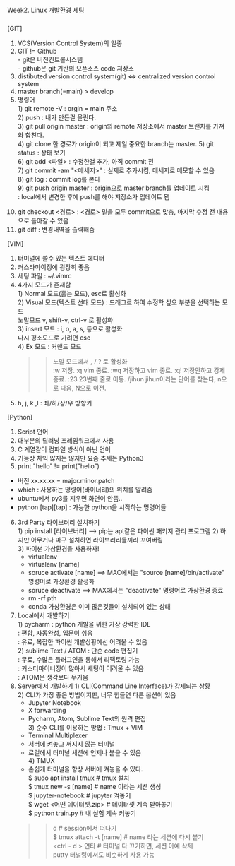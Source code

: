 #####
Week2. Linux 개발환경 세팅
#####


[GIT]
  1. VCS(Version Control System)의 일종  
  2. GIT != Github  
    - git은 버전컨트롤시스템  
    - github은 git 기반의 오픈소스 code 저장소  
  3. distibuted version control system(git) <=> centralized version control system  
  4. master branch(=main) > develop  
  5. 명령어  
    1) git remote -V : orgin = main 주소  
    2) push : 내가 만든걸 올린다.   
    3) git pull origin master : origin의 remote 저장소에서 master 브랜치를 가져와 합친다.  
    4) git clone 한 경로가 origin이 되고 제일 중요한 branch는 master. 
    5) git status : 상태 보기  
    6) git add <파일> : 수정한걸 추가, 아직 commit 전  
    7) git commit -am "<메세지>" : 실제로 추가시킴, 메세지로 메모할 수 있음  
    8) git log : commit log를 본다  
    9) git push origin master : origin으로 master branch를 업데이트 시킴  
                              : local에서 변경한 후에 push를 해야 저장소가 업데이트 됌  
   10) git checkout <경로> : <경로> 밑을 모두 commit으로 맞춤, 마지막 수정 전 내용으로 돌아갈 수 있음  
   11) git diff : 변경내역을 출력해줌  
   
     
[VIM]
  1. 터미널에 쓸수 있는 텍스트 에디터  
  2. 커스타마이징에 굉장히 좋음  
  3. 세팅 파일 : ~/.vimrc  
  4. 4가지 모드가 존재함  
    1) Normal 모드(훌는 모드), esc로 활성화  
    2) Visual 모드(텍스트 선태 모드) : 드래그르 하여 수정학 싶으 부분을 선택하는 모드  
       노말모드 v, shift-v, ctrl-v 로 활성화  
    3) insert 모드 : i, o, a, s, 등으로 활성화  
       다시 평소모드로 가려면 esc  
    4) Ex 모드 : 커맨드 모드  
       >> 노말 모드에서 , / ? 로 활성화  
       >> :w 저장. 
       >> :q vim 종료. 
       >> :wq 저장하고 vim 종료. 
       >> :q! 저장안하고 강제 종료. 
       >> :23 23번째 줄로 이동. 
       >> /jihun jihun이라는 단어를 찾는다, n으로 다음, N으로 이전.  
  5. h, j, k ,l : 좌/하/상/우 방향키  

[Python]
  1. Script 언어
  2. 대부분의 딥러닝 프레임워크에서 사용
  3. C 계열같이 컴파일 방식이 아닌 언어
  4. 기능상 차익 많지는 않지만 요즘 추세는 Python3
  5. print "hello" != print("hello")
  * 버전 xx.xx.xx = major.minor.patch
  * which : 사용하는 명령어(바이너리)의 위치를 알려줌
  * ubuntu에서 py3를 지우면 화면이 안뜸..  
  * python [tap][tap] : 가능한 python을 시작하는 명령어들  
  6. 3rd Party 라이브러리 설치하기  
    1) pip install [라이브버리] --> pip는 apt같은 파이썬 패키지 관리 프로그램
    2) 하지만 아무거나 마구 설치하면 라이브러리들끼리 꼬여버림  
    3) 파이썬 가상환경을 사용하자!
      - virtualenv  
      - virtualenv [name]  
      - soruce activate [name] ==> MAC에서는 "source [name]/bin/activate"  명령어로 가상환경 활성화  
      - soruce deactivate  ==> MAX에서는 "deactivate" 명령어로 가상환경 종료  
      - rm -rf pth  
      - conda 가상환경은 이미 많은것들이 설치되어 있는 상태  
  7. Local에서 개발하기  
    1) pycharm : python 개발을 위한 가장 강력한 IDE  
               : 편함, 자동완성, 입문이 쉬움  
               : 유료, 복잡한 파이썬 개발상황에선 어려울 수 있음  
    2) sublime Text / ATOM : 단순 code 편집기  
                           : 무료, 수많은 플러그인을 통해서 리팩토링 가능  
                           : 커스터마이너징이 많아서 세팅이 어려울 수 있음  
                           : ATOM은 생각보다 무거움  
  8. Server에서 개발하기
    1) CLI(Command Line Interface)가 강제되는 상황  
    2) CLI가 가장 좋은 방법이지만, 너무 힘들면 다른 옵션이 있음  
      - Jupyter Notebook  
      - X forwarding  
      - Pycharm, Atom, Sublime Text의 원격 편집  
    3) 순수 CLI를 이용하는 방법 : Tmux + VIM  
      - Terminal Multiplexer  
      - 서버에 켜놓고 꺼지지 않는 터미널  
      - 로컬에서 터미널 세션에 언제나 붙을 수 있음  
    4) TMUX
      - 손쉽게 터미널을 항상 서버에 켜놓을 수 있다.  
      $ sudo apt install tmux  # tmux 설치  
      $ tmux new -s [name]     # name 이라는 세션 생성  
      $ jupyter-notebook       # jupyter 켜놓기  
      $ wget <어떤 데이터셋.zip>  # 데이터셋 계속 받아놓기  
      $ python train.py        # 내 실험 계속 켜놓기  
      >> <ctrl-b> d             # session에서 떠나기  
      $ tmux attach -t [name]  # name 라는 세션에 다시 붙기  
      >> <ctrl - d > 연타        # 터미널 다 끄기하면, 세션 아예 삭제  
      >> putty 터널링에서도 비슷하게 사용 가능  
    
                           
  
  
    
    
    
